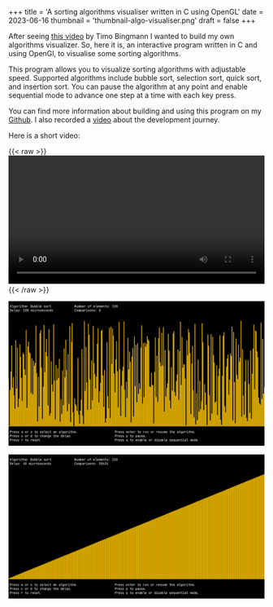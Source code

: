 +++
title = 'A sorting algorithms visualiser written in C using OpenGL'
date = 2023-06-16
thumbnail = 'thumbnail-algo-visualiser.png'
draft = false
+++

After seeing [this video](https://www.youtube.com/watch?v=kPRA0W1kECg&t=2s) by
Timo Bingmann I wanted to build my own algorithms visualizer. So, here it is, an
interactive program written in C and using OpenGl, to visualise
some sorting algorithms.

This program allows you to visualize sorting algorithms with adjustable speed. Supported algorithms include bubble sort, selection sort, quick sort, and insertion sort. You can pause the algorithm at any point and enable sequential mode to advance one step at a time with each key press.

You can find more information about building and using this program on my [Github](https://github.com/denniscmartin/algo-animator). I also recorded a [video](https://youtu.be/KvOI88s-FsU) about the development journey.

Here is a short video:

{{< raw >}}  
<video width=100% controls autoplay>
<source src="video.mp4" type="video/mp4">
Your browser does not support the video tag.  
</video>
{{< /raw >}}

![Algorithm visualiser screenshow](algo-1.png)

![Algorithm visualiser screenshow](algo-2.png)
